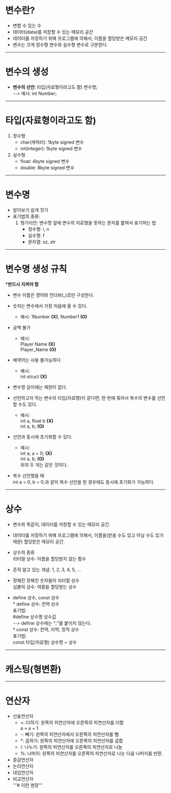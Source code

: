 # 변수란?

+ 변할 수 있는 수  
+ 데이터(data)를 저장할 수 있는 메모리 공간  
+ 데이터를 저장하기 위해 프로그램에 의해서, 이름을 할당받은 메모리 공간  
+ 변수는 크게 정수형 변수와 실수형 변수로 구분한다.  

---

# 변수의 생성

+ __변수의 선언__:  타입(자료형이라고도 함) 변수명;  
    --> 예시: int Number;  

---

# 타입(자료형이라고도 함)

1. 정수형  
    + char(캐릭터): 1byte signed 변수  
    + int(integer): 1byte signed 변수  
2. 실수형  
    + float: 4byte signed 변수  
    + double: 8byte signed 변수

---

# 변수명

+ 알아보기 쉽게 짓기  
+ 표기법의 종류:  
    1. 헝가리안: 변수명 앞에 변수의 자료형을 뜻하는 문자를 붙여서 표기하는 법  
        + 정수형: i, n  
        + 실수형: f  
        + 문자열: sz, str  

---

# 변수명 생성 규칙

__*반드시 지켜야 함__  
+ 변수 이름은 영어와 언더바(_)로만 구성한다.  
+ 숫자는 변수에서 가장 처음에 올 수 있다.  
    - 예시: 1Number __(X)__, Number1 __(O)__  
+ 공백 불가  
    - 예시:  
        Player Name __(X)__  
        Player_Name __(O)__  
+ 예약어는 사용 불가능하다  
    - 예시:  
        int struct __(X)__  
+ 변수명 길이에는 제한이 없다.  
+ 선언하고자 하는 변수의 타입(자료형)이 같다면, 한 번에 묶어서 복수의 변수를 선언할 수도 있다.  
    - 예시:  
        int a, float b __(X)__  
        int a, b; __(O)__  

+ 선언과 동시에 초기화할 수 있다.  
    - 예시:  
        int a;  a = 0; __(X)__  
        int a, b; __(O)__  
        위의 두 개는 같은 것이다.  

+ 복수 선언했을 때  
    int a = 0, b = 0;과 같이 복수 선언을 한 경우에도 동시에 초기화가 가능하다.

---

# 상수

+ 변수와 똑같이, 데이터를 저장할 수 있는 메모리 공간.  
+ 데이터를 저장하기 위해 프로그램에 의해서, 이름을(받을 수도 있고 아닐 수도 있기 때문) 할당받은 메모리 공간.  

+ 상수의 종류  
    리터럴 상수: 이름을 할당받지 않는 함수  
+ 흔히 알고 있는 개념: 1, 2, 3, 4, 5, ...  
+ 정해진 정해진 숫자들이 리터럴 상수  
    심볼릭 상수: 여름을 할당받는 상수  
+ define 상수, const 상수  
    \* define 상수: 전역 상수  
        표기법:  
            \#define 상수명 상수값  
            --> define 상수에는 ";"를 붙이지 않는다.  
    \* const 상수: 전역, 지역, 정적 상수  
        표기법:  
            const 타입(자료형) 상수명 = 상수  

---

# 캐스팅(형변환)

---

# 연산자

+ 산술연산자<br>
    - \+: 더하기: 왼쪽의 피연산자에 오른쪽의 피연산자를 더함<br>
        a \= a \+ 1<br>
    - \-: 빼기: 왼쪽의 피연산자에서 오른쪽의 피연산자를 뺌<br>
    - \*: 곱하기: 왼쪽의 피연산자에 오른쪽의 피연산자를 곱합<br>
    - \/: 나누기: 왼쪽의 피연산자를 오른쪽의 피연산자로 나눔<br>
    - \%: 나머지: 왼쪽의 피연산자를 오른쪽의 피연산자로 나눈 다음 나머지를 반환.<br>
+ 증감연산자<br>
+ 논리연산자<br>
+ 대입연산자<br>
+ 비교연산자<br>
'''# 이런 젠장'''
